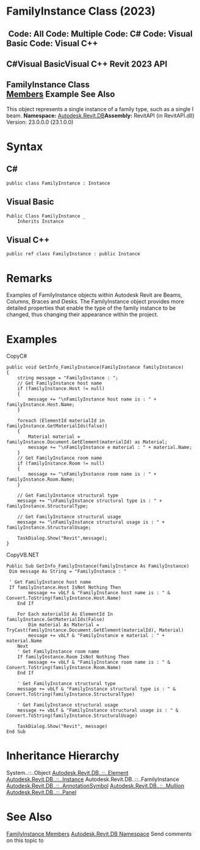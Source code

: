 # FamilyInstance Class (2023)

﻿
 Code: All Code: Multiple Code: C# Code: Visual Basic Code: Visual C++   
---  
C#Visual BasicVisual C++
Revit 2023 API  
---  
FamilyInstance Class  
[Members](ea6bc434-d938-d0e5-ecc3-33e37dbf1d1b.md "FamilyInstance Members") Example See Also  
---  
This object represents a single instance of a family type, such as a single I beam. 
**Namespace:** [Autodesk.Revit.DB](87546ba7-461b-c646-cbb1-2cb8f5bff8b2.md "Autodesk.Revit.DB Namespace")**Assembly:** RevitAPI (in RevitAPI.dll) Version: 23.0.0.0 (23.1.0.0)
# Syntax
C#  
---  
```text
public class FamilyInstance : Instance
```
  
Visual Basic  
---  
```text
Public Class FamilyInstance _
	Inherits Instance
```
  
Visual C++  
---  
```text
public ref class FamilyInstance : public Instance
```
  
# Remarks
Examples of FamilyInstance objects within Autodesk Revit are Beams, Columns, Braces and Desks. The FamilyInstance object provides more detailed properties that enable the type of the family instance to be changed, thus changing their appearance within the project. 
# Examples
CopyC#
```text
public void GetInfo_FamilyInstance(FamilyInstance familyInstance)
{
    string message = "FamilyInstance : ";
    // Get FamilyInstance host name
    if (familyInstance.Host != null)
    {
        message += "\nFamilyInstance host name is : " + familyInstance.Host.Name;
    }

    foreach (ElementId materialId in familyInstance.GetMaterialIds(false))
    {
        Material material = familyInstance.Document.GetElement(materialId) as Material;
        message += "\nFamilyInstance e material : " + material.Name;
    }
    // Get FamilyInstance room name
    if (familyInstance.Room != null)
    {
        message += "\nFamilyInstance room name is : " + familyInstance.Room.Name;
    }

    // Get FamilyInstance structural type
    message += "\nFamilyInstance structural type is : " + familyInstance.StructuralType;

    // Get FamilyInstance structural usage
    message += "\nFamilyInstance structural usage is : " + familyInstance.StructuralUsage;

    TaskDialog.Show("Revit",message);
}
```

CopyVB.NET
```text
Public Sub GetInfo_FamilyInstance(familyInstance As FamilyInstance)
 Dim message As String = "FamilyInstance : "

 ' Get FamilyInstance host name
 If familyInstance.Host IsNot Nothing Then
        message += vbLf & "FamilyInstance host name is : " & Convert.ToString(familyInstance.Host.Name)
    End If

    For Each materialId As ElementId In familyInstance.GetMaterialIds(False)
        Dim material As Material = TryCast(familyInstance.Document.GetElement(materialId), Material)
        message += vbLf & "FamilyInstance e material : " + material.Name
    Next
    ' Get FamilyInstance room name
    If familyInstance.Room IsNot Nothing Then
        message += vbLf & "FamilyInstance room name is : " & Convert.ToString(familyInstance.Room.Name)
    End If

    ' Get FamilyInstance structural type
    message += vbLf & "FamilyInstance structural type is : " & Convert.ToString(familyInstance.StructuralType)

    ' Get FamilyInstance structural usage
    message += vbLf & "FamilyInstance structural usage is : " & Convert.ToString(familyInstance.StructuralUsage)

    TaskDialog.Show("Revit", message)
End Sub
```

# Inheritance Hierarchy
System..::..Object [Autodesk.Revit.DB..::..Element](eb16114f-69ea-f4de-0d0d-f7388b105a16.md "Element Class") [Autodesk.Revit.DB..::..Instance](08603dd9-976d-a9fe-add7-2a8450b8006c.md "Instance Class") Autodesk.Revit.DB..::..FamilyInstance [Autodesk.Revit.DB..::..AnnotationSymbol](b8ea2b7b-6d1c-d0d3-aaf3-b95003c385b8.md "AnnotationSymbol Class") [Autodesk.Revit.DB..::..Mullion](88bcefd6-2d2d-1c7e-b630-ed252ae965b4.md "Mullion Class") [Autodesk.Revit.DB..::..Panel](ad561307-a19c-9a8a-728d-5646e90b451b.md "Panel Class")
# See Also
[FamilyInstance Members](ea6bc434-d938-d0e5-ecc3-33e37dbf1d1b.md "FamilyInstance Members")
[Autodesk.Revit.DB Namespace](87546ba7-461b-c646-cbb1-2cb8f5bff8b2.md "Autodesk.Revit.DB Namespace")
Send comments on this topic to 